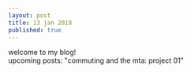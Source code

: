 ```yaml
---
layout: post
title: 13 jan 2018
published: true
---
```

welcome to my blog!  
upcoming posts: "commuting and the mta: project 01"